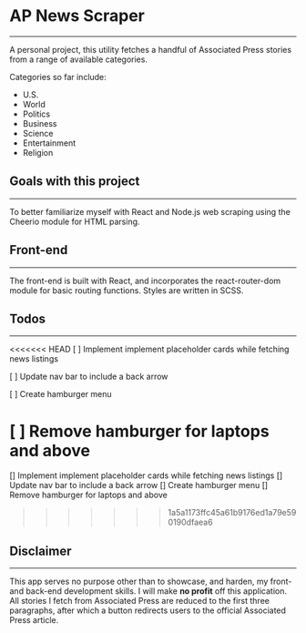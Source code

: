# AP News Scraper
---
A personal project, this utility fetches a handful of Associated Press stories from a range of available categories.

Categories so far include:
- U.S.
- World
- Politics
- Business
- Science
- Entertainment
- Religion

## Goals with this project
---
To better familiarize myself with React and Node.js web scraping using the Cheerio module for HTML parsing.

## Front-end
---
The front-end is built with React, and incorporates the react-router-dom module for basic routing functions. Styles are written in SCSS.

## Todos
---
<<<<<<< HEAD
[ ] Implement implement placeholder cards while fetching news listings

[ ] Update nav bar to include a back arrow

[ ] Create hamburger menu

[ ] Remove hamburger for laptops and above
=======
[] Implement implement placeholder cards while fetching news listings
[] Update nav bar to include a back arrow
[] Create hamburger menu
[] Remove hamburger for laptops and above
>>>>>>> 1a5a1173ffc45a61b9176ed1a79e590190dfaea6

## Disclaimer
---
This app serves no purpose other than to showcase, and harden, my front- and back-end development skills. I will make **no profit** off this application. All stories I fetch from Associated Press are reduced to the first three paragraphs, after which a button redirects users to the official Associated Press article.